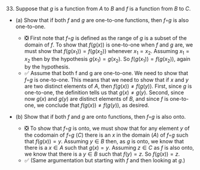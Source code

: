 <!--
# 2.3 Functions

1. Why is f not a function from ℝ to ℝ if
- (a) $f(x) = 1/x$
  - undefined for 0
- (b) $f(x) = \sqrt{x}$
  - undefined or ℝ → ℂ
- (c) $f(x) = ±\sqrt{(x² + 1)}$
  - ⭕ ambiguous, two possible values for x (pos./neg. root)

2. Determine whether $f$ is a function from ℤ to ℝ if
- (a) $f(n) = ±n$
  - no, ambiguous
- (b) $f(n) = \sqrt{n² + 1}$
  - yes, principal root
- (c) $f(n) = 1/(n² − 4)$
  - ❌ yes ✅ undefined for 2 and -2

3. Determine whether $f$ is a function from the set of all bit strings to the set of integers if
- (a) $f(S)$ is the position of a 0 bit in $S$.
  - ❌ yes ✅ there may be no or more than one value for $S$
- (b) $f(S)$ is the number of 1 bits in $S$.
  - yes
- (c) $f(S)$ is the smallest integer $i$ such that the ith bit of $S$ is 1 and $f(S) = 0$ when $S$ is the empty string, the string with no bits.
  - ❌ yes ✅ undefined for all-zero strings

4. Find the domain and range of these functions. Note that in each case, to find the domain, determine the set of elements assigned values by the function.
- (a) the function that assigns to each nonnegative integer its last digit
  - $ℤ⁺_0 → \{0,1,2,3,4,5,6,7,8,9\}$.
- (b) the function that assigns the next largest integer to a positive integer
  - $ℤ⁺ → ❌ ℤ⁺ ✅ (n > 1)$
- (c) the function that assigns to a bit string the number of one bits in the string
  - $S → ℤ⁺_0$
- (d) the function that assigns to a bit string the number of bits in the string
  - $S → ℤ⁺_0$

5. Find the domain and range of these functions. Note that in each case, to find the domain, determine the set of elements assigned values by the function.
- (a) the function that assigns to each bit string the number of ones in the string minus the number of zeros in the string
  - $S → ℤ$
- (b) the function that assigns to each bit string twice the number of zeros in that string
  - $S → ℤ⁺_0 $ ⭕ all even n
- (c) the function that assigns the number of bits left over when a bit string is split into bytes (which are blocks of 8 bits)
  - $S → ❌ ℤ⁺_0 ✅ \{0,1,2,3,4,5,6,7\}$
- (d) the function that assigns to each positive integer the largest perfect square not exceeding this integer
  - $ℤ⁺ → ❌ ℤ⁺ ✅ \{1,4,8,16,...\}$

6. Find the domain and range of these functions.
- (a) the function that assigns to each pair of positive integers the first integer of the pair
  - $ℤ⁺ → ℤ⁺$
  - ⭕ $ℤ⁺ \times ℤ⁺ → ℤ⁺$
- (b) the function that assigns to each positive integer its largest decimal digit
  - $ℤ⁺ → \{1,2,3,4,5,6,7,8,9\}$
- (c) the function that assigns to a bit string the number of ones minus the number of zeros in the string
  - $S → ℤ$
- (d) the function that assigns to each positive integer the largest integer not exceeding the square root of the integer
  - $ℤ⁺ → ℤ⁺$
- (e) the function that assigns to a bit string the longest string of ones in the string
  - $S → \{\lambda,1,11,111,...\}$

7. Find the domain and range of these functions.
- (a) the function that assigns to each pair of positive integers the maximum of these two integers
  - $ℤ⁺ \times ℤ⁺ → ℤ⁺$
- (b) the function that assigns to each positive integer the number of the digits 0, 1, 2, 3, 4, 5, 6, 7, 8, 9 that do not appear as decimal digits of the integer
  - $ℤ⁺ → \{0, 1, 2, 3, 4, 5, 6, 7, 8, 9\}$
- (c) the function that assigns to a bit string the number of times the block 11 appears
  - $S → ℤ⁺_0$ ✔ $ℕ$
- (d) the function that assigns to a bit string the numerical position of the first 1 in the string and that assigns the value 0 to a bit string consisting of all 0s
  - $S → ℤ⁺_0$ ✔ $ℕ$

8. Find these values.
- (a) ⌊1.1⌋ $1$
- (b) ⌈1.1⌉ $2$
- (c) ⌊−0.1⌋ $-1$
- (d) ⌈−0.1⌉ $0$
- (e) ⌈2.99⌉ $3$
- (f) ⌈−2.99⌉ $-2$
- (g) ⌊1/2 + ⌈1/2⌉⌋ $1$
- (h) ⌈⌊1/2⌋ + ⌈1/2⌉ + 1/2⌉ $2$

9. Find these values.
- (a) ⌈3/4⌉ $1$
- (b) ⌊7/8⌋ $0$
- (c) ⌈−3/4⌉ $0$
- (d) ⌊−7/8⌋ ❌ $1$ ✅ $-1$
- (e) ⌈3⌉ $3$
- (f) ⌊−1⌋ $-1$
- (g) ⌊1/2 + ⌈3/2⌉⌋ ❌ $1$ ✅ $2$
- (h) ⌊1/2 · ⌊5/2⌋⌋ ❌ $2$ ✅ $1$

10. Determine whether each of these functions from {a, b, c, d} to itself is one-to-one.
- (a) $f(a) = b$, $f(b) = a$, $f(c) = c$, $f(d) = d$ **Yes**
- (b) $f(a) = b$, $f(b) = b$, $f(c) = d$, $f(d) = c$ **No f(a), f(b)**
- (c) $f(a) = d$, $f(b) = b$, $f(c) = c$, $f(d) = d$ **No f(a), f(d)**

11. Which functions in Exercise 10 are onto?
    - a

12. Determine whether each of these functions from ℤ to ℤ is one-to-one.
- (a) $f(n) = n − 1$
  - Yes
- (b) $f(n) = n² + 1$
  - No, n and -n result in the same value
- (c) $f(n) = n³$
  - Yes
- (d) $f(n) = ⌈n/2⌉$
  - ❌ Yes ✅ No $f (3) = f (4) = 2$

13. Which functions in Exercise 12 are onto?
    - a, ⭕ d; $f(2x) = ⌈2x/2⌉ = ⌈x⌉ = x \text{ for all } x ∈ ℤ$

14. Determine whether $f : ℤ × ℤ → ℤ$ is onto if
- (a) $f(m,n) = 2m − n$
  - Yes, ⭕ $f(0, -n) = n$
- (b) $f(m,n) = m² − n² $
  - No, ❌ $f(\sqrt{m}, \sqrt{n})$ undefined for negative Integers.
  - ✅ This is not onto, since, for example, 2 is not in the range. To see this, if $m^2 − n^2 = (m − n)(m + n) = 2$, then $m$ and $n$ must have same parity (both even or both odd). In either case, both $m − n$ and $m + n$ are then even, so this expression is divisible by $4$ and hence cannot equal $2$.
- (c) $f(m,n) = m + n + 1$
  - Yes, ❌ $m + n + 1 → m = - n - 1$
  - ✅ $f(0, n - 1) = n$
- (d) $f(m,n) = |m| − |n|$
  - Yes, ❌ let $n = m + 1$ then $|m| − |m + 1| = |m - 1|$
  - ✅ to achieve negative values we set $m = 0$ and to achieve positive values we set $n = 0$
- (e) $f(m,n) = m² − 4$
  - ❎ No, the lowest negative value will be $-4$ for $m = 0$

15. Determine whether the function $f : ℤ × ℤ → ℤ$ is onto if
- (a) $f(m,n) = m + n$
  - Yes, $f(0,n) = n$
- (b) $f(m,n) = m² + n²$
  - No, the range is $ℤ⁺_0$
- (c) $f(m,n) = m$
  - Yes, trivially
- (d) $f(m,n) = |n|$
  - No, the range is $ℤ⁺_0$
- (e) $f(m,n) = m − n$
  - Yes, $f(m,0) = m$

16. Consider these functions from the set of students in a discrete mathematics class. Under what conditions is the function one-to-one if it assigns to a student his or her
- (a) mobile phone number.
  - ❌ If every student as no or 1 number.
  - ✅ If no two students have the same number.
- (b) student identification number.
  - Should be one-to-one unless a mistake has happened when assigning the IDs.
- (c) final grade in the class.
  - ❌ One-to-one.
  - ✅ Not o-t-o, multiple students will probably have the same grade.
- (d) home town.
  - Not o-t-o, multiple students will probably live in the same town.

17. Consider these functions from the set of teachers in a school. Under what conditions is the function one-to-one if it assigns to a teacher his or her
- (a) office.
  - If no two teacher share an office.
- (b) assigned bus to chaperone in a group of buses taking students on a field trip.
  - If each bus is chaperoned by only one teacher.
- (c) salary.
  - Considering that teachers in public schools have fixed salary categories, probably not one-to-one.
- (d) social security number.
  - Must be one-to-one.

18. Specify a codomain for each of the functions in Exercise 16. Under what conditions is each of these functions with the codomain you specified onto?
- (a) mobile phone number.
  - All numbers available from all service providers.
  - If all (possible) numbers are assigned
- (b) student identification number.
  - All n-digit numbers, depending on the encoding scheme.
  - Very unlikely to be onto.
- (c) final grade in the class.
  - Grade range.
  - May or may not be onto.
- (d) home town.
  - ❎ All home towns of students at the school.
  - ❎ Unlikely to be onto, as the subset of students in the class is small.

19. ❕ Specify a codomain for each of the functions in Exercise 17. Under what conditions is each of the functions with the codomain you specified onto?

20. Give an example of a function from ℕ to ℕ that is
- (a) one-to-one but not onto.
  - $f(x) = x²$ ✔ $f(x) = n + 17$
- (b) onto but not one-to-one.
  - ⭕ $f(n) = ⌈n/2⌉$
- (c) both onto and one-to-one (but different from the identity function).
  - ⭕ We let $f (n) = n − 1$ for even values of $n$, and $f (n) = n + 1$ for odd values of $n$.
- (d) neither one-to-one nor onto.
  - $f(n) = ⌈n/2⌉ + 1$ ✔ $f(x) = 17$

21. Give an explicit formula for a function from ℤ to ℤ⁺ that is
- (a) one-to-one, but not onto.
  - ❎ $$
    f(x) =
      \begin{cases}
        x + 2 & \text{if x ≥ 0} \\
        0 & \text{if x < 0}
      \end{cases}
    $$
  - ✅ $$
    f(x) =
      \begin{cases}
        3x + 3 & \text{if x ≥ 0} \\
        3|x| + 1 & \text{if x < 0}
      \end{cases}
    $$
- (b) onto, but not one-to-one.
  - $f(x) = |x| + 1$
- (c) one-to-one and onto.
  - ❌ $$
    f(x) =
      \begin{cases}
        2x + 2 & \text{if x ≥ 0} \\
        |x| + (|x| - 1) & \text{if x < 0}
      \end{cases}
    $$
  - ✅ $$
    f(x) =
      \begin{cases}
        2x + 1 & \text{if x ≥ 0} \\
        2|x| & \text{if x < 0}
      \end{cases}
    $$
- (d) neither one-to-one nor onto.
  - $f(n) = n²$
22. Determine whether each of these functions is a bijection from ℝ to ℝ.
- (a) $f(x) = −3x + 4$
  - ❌ No; not onto. ✅ Inverse is $f^{−1} (x) = (4 − x)/3$
- (b) $f(x) = −3x² + 7$
  - No, it is not one-to-one because $y = ±\sqrt{-1/3(x - 7)}$ where $y$ is in the domain.
- (c) $f(x) = (x + 1)/(x + 2)$
  - Not onto because discontinuity at $f(-2)=u.$
  - ✔  This function is a bijection, but not from ℝ to ℝ. To see that the domain and range are not ℝ, note that $x = −2$ is not in the domain, and $x = 1$ is not in the range. On the other hand, $f$ is a bijection from ℝ − {−2} to ℝ − {1} , since its inverse is $f^{−1}(x) = (1 − 2x)/(x − 1)$
- (d) $f(x) = x⁵ + 1$
  - $x = y⁵ + 1$
  - $f^{−1}(x) = \sqrt[5]{x - 1}$
  - Yes, fifth-root keeps sign.

23. Determine whether each of these functions is a bijection from ℝ to ℝ.
- (a) $f(x) = 2x + 1$
  - Yes; $f^{−1}(y) = (y - 1)/2$.
  - ✔ Alternatively, we can argue directly. To show that the function is one-to-one, note that if $2x + 1 = 2x' + 1$, then $x = x'$. To show that the function is onto, note that $2( (y - 1) /2) + 1 = y$, so every number is in the range.
- (b) $f(x) = x² + 1$
  - No, not one-to-one; $f(-1) = 2$, $f(1) = 2$.
  - ✔ not surjective either: range is $[1, ∞)$
- (c) $f(x) = x³$
  - Yes; $f^{−1}(y) = \sqrt[3]{y}$.
- (d) $f(x) = (x² + 1)/(x² + 2)$
  - Not one-to-one; $ℝ⁻$ not in the range. ✔  $\{ y \mid 0.5 ≤ y < 1\} = [0.5, 1)$

24. Let $f : ℝ → ℝ$ and let $f(x) > 0$ for all $x ∈ ℝ$. Show that $f(x)$ is strictly increasing if and only if the function $g(x) = 1/f(x)$ is strictly decreasing.
    - We must show that if $f(x) < f(y)$, whenever $x < y$, then $g(x) > g(y)$, whenever $x > y$ and vice versa.
    - Assuming $f(x) < f(y)$, ⭕ **To show that g is strictly decreasing, suppose that x < y**. then $1/f(x) > 1/f(y)$ because both sides will be positive (and not undefined) according to the hypothesis $f(x) > 0$. So $g(x) > g(y)$.
    - Assuming $g(x) > g(y)$ then $1/f(x) > 1/f(y)$ wich by multiplication gives $f(y) > f(x)$.

25. Let $f : ℝ → ℝ$ and let $f(x) > 0$ for all $x ∈ ℝ$. Show that $f(x)$ is strictly decreasing if and only if the function $g(x) = 1/f(x)$ is strictly increasing.
    - see above wlog.

26. Parts:
- (a) Prove that a strictly increasing function from ℝ to itself is one-to-one.
  - We must show that if $f(x) < f(y)$, whenever $x < y$, then if $f(x) = f(y)$, whenever $x = y$.
  - Suppose that $x < y$, then $x ≠ y$. ⭕
  - ✅ Let $f : ℝ → ℝ$ be the given function. We are told that $f (x) < f (y)$ whenever $x < y$. We need to show that $f(x) ≠ f (y)$ whenever $x ≠ y$. This follows immediately from the given conditions, because without loss of generality, we may assume that $x < y$.
- (b) Give an example of an increasing function from ℝ to itself that is not one-to-one.
  - $f(x) = ⌈x⌉$ (not strictly increasing)
  - ✔ We could take the trivial function $f(x) = 17$. If we want the range to be all of ℝ, we could define $f$ in parts this way: $f (x) = x$ for $x < 0$; $f (x) = 0$ for $0 ≤ x ≤ 1$; and $f (x) = x − 1$ for $x > 1$.

27. Parts:
- (a) Prove that a strictly decreasing function from ℝ to itself is one-to-one.
  - Let $f : ℝ → ℝ$ be the given function. We know that $f(x) > f(y)$ whenever $x < y$. We must show that $f(x) ≠ f(y)$ when $x ≠ y$ which follows from the condition that $x < y$. ⭕ The second case is that $x > y$, then $f(x) < f(y)$. So $x ≠ y$ in both cases.
- (b) Give an example of a decreasing function from ℝ to itself that is not one-to-one.
  - ❌ A multipart-function could be $f(x) = x - 1$ for $x > 1$, $f(x) = 0$ for $1 ≥ x ≥ 0$ and $f(x) = x - 1$ for $x < 0$.
  - $f(x) = -x - 1$ for $x < -1$, $f(x) = 0$ for $1 ≤ x ≤ 0$ and $f(x) = -x + 1$ for $x < 0$

28. ❓ Show that the function $f(x) = e^x$ from the set of real numbers to the set of real numbers is not invertible, but if the codomain is restricted to the set of positive real numbers, the resulting function is invertible.
    - ✅ For the function to be invertible, it must be a one-to-one correspondence. This means that it has to be one-to-one, which it is, and onto, which it is not, because, its range is the set of positive real numbers, rather than the set of all real numbers. When we restrict the codomain to be the set of positive real numbers, we get an invertible function. In fact, there is a well-known name for the inverse function in this case—the natural logarithm function $g(x) = ln x$.

29. Show that the function $f(x) = |x|$ from the set of real numbers to the set of nonnegative real numbers is not invertible, but if the domain is restricted to the set of nonnegative real numbers, the resulting function is invertible.
    - Assuming $f: ℝ → ℝ⁺_0$ then the inverse would be $|f(x)| = x$ which means $f(x)^{-1} = x$ for $f(x) ≥ 0$ and $f(x)^{-1} = -x$ for $f(x) < 0$. But as the codomain is $ℝ⁺_0$ the second case does not apply so no negative values can be reached in the domain. By restricting the latter to nonnegative values we get $f(x)^{-1} = f(x) = x$.
    - ✔ The function is not one-to-one (for example, $f(2) = 2 = f(-2)$), so it is not invertible. On the restricted domain, the function is the identity function from the set of nonnegative real numbers to itself, $f(x) = x$, so it is one-to-one and onto and therefore invertible; in fact, it is its own inverse.

30. Let $S = \{−1, 0, 2, 4, 7\}$. Find $f(S)$ if
- (a) $f(x) = 1$
  - $\{1\}$
- (b) $f(x) = 2x + 1$
  - $\{-1, 1, 5, 9, 15\}$
- (c) $f(x) = ⌈x/5⌉$
  - $\{0, 1, 2\}$
- (d) $f(x) = ⌊(x² + 1)/3⌋$
  - $\{0, 1, 5, 16 \}$

31. Let $f(x) = ⌊x²/3⌋$. Find $f(S)$ if
- (a) $S = \{−2, −1, 0, 1, 2, 3\}$
  - $\{0, 1, 3\}$
- (b) $S = \{0, 1, 2, 3, 4, 5\}$
  - $\{0, 1, 3, 5, 8\}$
- (c) $S = \{1, 5, 7, 11\}$
  - $\{0, 8, 16, 40\}$
- (d) $S = \{2, 6, 10, 14\}$
  - $\{1, 12, 33, 65\}$

32. Let $f(x) = 2x$ where the domain is the set of real numbers. What is
- (a) $f(ℤ)$?
  - $\{x ∈ ℤ \mid x = 2k\}$
- (b) $f(ℕ)$?
  - the set of even natural numbers
- (c) $f(ℝ)$?
  - ⭕ the set of real numbers

 -->
33. Suppose that $g$ is a function from $A$ to $B$ and $f$ is a function from $B$ to $C$.
- (a) Show that if both $f$ and $g$ are one-to-one functions, then $f ◦ g$ is also one-to-one.
  - ❎ First note that $f ◦ g$ is defined as the range of $g$ is a subset of the domain of $f$. To show that $f(g(x))$ is one-to-one when $f$ and $g$ are, we must show that $f(g(x_1)) = f(g(x_2))$ whenever $x_1 = x_2$. Assuming $x_1 = x_2$ then by the hypothesis $g(x_1) = g(x_2)$. So $f(g(x_1)) = f(g(x_2))$, again by the hypothesis.
  - ✅ Assume that both f and g are one-to-one. We need to show that $f ◦ g$ is one-to-one. This means that we need to show that if $x$ and $y$ are two distinct elements of $A$, then $f(g(x)) ≠ f(g(y))$. First, since $g$ is one-to-one, the definition tells us that $g(x) ≠ g(y)$. Second, since now $g(x)$ and $g(y)$ are distinct elements of $B$, and since $f$ is one-to-one, we conclude that $f(g(x)) ≠ f(g(y))$, as desired.

- (b) Show that if both $f$ and $g$ are onto functions, then $f ◦ g$ is also onto.
  - ❎ To show that $f ◦ g$ is onto, we must show that for any element $y$ of the codomain of $f ◦ g$ ($C$) there is an $x$ in the domain ($A$) of $f ◦ g$ such that $f(g(x)) = y$. Assuming $y ∈ B$ then, as $g$ is onto, we know that there is a $x ∈ A$ such that $g(x) = y$. Assuming $z ∈ C$ as $f$ is also onto, we know that there is a $y ∈ B$ such that $f(y) = z$. So $f(g(x)) = z$.
  - ✅ (Same argumentation but starting with $f$ and then looking at $g$.)

<!--
34. (∗) If $f$ and $f ◦ g$ are one-to-one, does it follow that $g$ is one-to-one? Justify your answer.
    - By the definitions we know that $f(x_1) = f(x_2)$ and $f(g(x_1)) = f(g(x_2))$ if $x_1 = x_2$. That means if $g(x_1) = g(x_2)$ then $f(g(x_1)) = f(g(x_2))$. To see that $g(x_1) = g(x_2)$ if $x_1 = x_2$ suppose ❌ $g(x_1) ≠ g(x_2)$. Then $f(g(x_1)) ≠ f(g(x_2))$ which contradicts the hypothesis.
    - ✅ To clarify the setting, suppose that $g : A → B$ and $f : B → C$, so that $f ◦ g: A → C$. We will prove that if $f ◦ g$ is one-to-one, then $g$ is also one-to-one, so not only is the answer to the question “yes,” but part of the hypothesis is not even needed. Suppose that $g$ were not one-to-one. By definition this means that there are distinct elements $a_1$ and $a_2$ in $A$ such that $g(a_1) = g(a_2)$. Then certainly $f(g(a_1)) = f(g(a_2))$, which is the same statement as $(f ◦ g)(a_1) = (f ◦ g)(a_2)$. By definition this means that $f ◦ g$ is not one-to-one, and our proof is complete.

35. (∗) If $f$ and $f ◦ g$ are onto, does it follow that $g$ is onto? Justify your answer.
    - To clarify the setting, suppose that $g : A → B$ and $f : B → C$, so that $f ◦ g: A → C$. We know that for for every $c ∈ C$ there is an $a ∈ A$ such that $(f ◦ g)(a) = c$  and that for every $c ∈ C$ there is an $b ∈ B$ such that $f(b) = c$ . If $g$ is not onto there might still be a $b$ for which there is no $a$ but for which $f(b) = c$ holds. So $g$ might not be onto.
    - ✔ For a simple counterexample, suppose that $A = {a}$, $B = {b_1 ,b_2}$, and $C = {c}$. Let $g(a) = b_1$, and let $f(b_1) = c$ and $f(b_2) = c$. Then clearly $f$ and $f ◦ g$ are onto, but $g$ is not, since $b_2$ is not in its range.

36. Find $f ◦ g$ and $g ◦ f$, where $f(x) = x² + 1$ and $g(x) = x + 2$, are functions from ℝ to ℝ.
    - $(f ◦ g)(x) = (x + 2)² + 1 = x² + 4x + 5$
    - $(g ◦ f)(x) = (x² + 1) + 2 = x² + 3$

37. Find $f + g$ and $fg$ for the functions $f$ and $g$ given in Exercise 36.
    - $(f + g)(x) = (x² + 1) + (x + 2) = x² + x + 3$
    - $(fg)(x) = (x² + 1)(x + 2) = x³ + 2x² + x + 2$

38. Let $f(x) = ax + b$ and $g(x) = cx + d$, where $a$, $b$, $c$, and $d$ are constants. Determine necessary and sufficient conditions on the constants $a$, $b$, $c$, and $d$ so that $f ◦ g = g ◦ f$.
    - $(f ◦ g)(x) = a(cx + d) + b = acx + ad + b$
    - $(g ◦ f)(x) = c(ax + b) + d = cax + cb + d$
    - $ad + b$ has to equal $cb + d$, ❌ so $a$ must equal $c$ and $d$ $c$, or vice versa. Additionally $b$ and $d$ must be equal in any case. Of course these constants could also be $0$.
    - ✅ equality holds for all 4-tuples $(a, b, c, d)$ for which $ad + b = cb + d$

39. Show that the function $f(x) = ax + b$ from ℝ to ℝ is invertible, where $a$ and $b$ are constants, with $a ≠ 0$, and find the inverse of $f$.
    - ❎ To show that $f$ is invertible we must show that it is a one-to-one-correspondence, so it must be injective and surjective.
    - ❎ One-to-one: To be injective, for very two distinct elements of the domain the results in the range must be distinct as well. Assuming $x_1$ and $x_2$ such that $x_1 ≠ x_2$, then $ax_1 + b = ax_2 + b = x_1 + b = x_2 + b = x_1 = x_2$ is false by our assumption. So the values in the range are also distinct.
    - ❎ Onto: To be surjective codomain and range must be identical. So for every real number $y$ there must be a real number $x$ such that $f(x) = y$ which holds iff $y = ax + b$ which is equal to $\frac{y - b}{a} = x$. As we know $a ≠ 0$ this is defined for all ℝ.
    - Inverse: $f(y)^{-1} = (y - b)a$
    - ⭕ Check correctness with the identity-functions $f ◦ f(x)^{-1}$ and $f(x)^{-1} ◦ f$.

40. Let $f$ be a function from the set $A$ to the set $B$. Let $S$ and $T$ be subsets of $A$. Show that
- (a) $f(S ∪ T) = f(S) ∪ f(T)$
  - As the codomain for $f$ is known to be $B$ it is sufficient to show the equality of the domain-sets, so we show both sides of the equation are a subset of the other.
  - ⭕ For $f(S ∪ T) = b$ we know $a ∈ S ∪ T$. Either $a ∈ S$ or $a ∈ T$ which is equivalent to $f(S)$ or $f(T)$ which btdo. union is $f(S) ∪ f(T)$.
  - ⭕ Starting from $f(S) ∪ f(T)$ we see that if $f(S) = b_1$ and $f(T) = b_2$, then $a_1 ∈ S$ and $a_2 ∈ T$. Combining into a union we get $S ∪ T$ which shows that $f(S ∪ T)$ is indeed equal.
  - ✅ This really has two parts. First suppose that $b$ is in $f(S ∪ T)$. Thus $b = f(a)$ for some $a ∈ S ∪ T$. Either $a ∈ S$, in which case $b ∈ f(S)$, or $a ∈ T$, in which case $b ∈ f(T)$. Thus in either case $b ∈ f(S) ∪ f(T)$. This shows that $f(S ∪ T) ⊆ f(S) ∪ f(T)$.
  - Conversely, suppose $b ∈ f(S) ∪ f(T)$. Then either $b ∈ f(S)$ or $b ∈ f(T)$. This means either that $b = f(a)$ for some $a ∈ S$ or that $b = f(a)$ for some $a ∈ T$. In either case, $b = f(a)$ for some $a ∈ S ∪ T$, so $b ∈ f(S ∪ T)$. This shows that $f(S) ∪ f(T) ⊆ f(S ∪ T)$, and our proof is complete.
- (b) $f(S ∩ T) ⊆ f(S) ∩ f(T)$
  - Assuming $b ∈ f(S ∩ T)$ then $b = f(a)$ for some $a ∈ S ∩ T$, then this $a$ is in both $S$ and $T$. So $b = f(a)$ for $a ∈ S$ and $a ∈ T$, so we have ⭕ **$b ∈ f (S)$ and $b ∈ f (T)$** which gives us $f(S) ∩ f(T)$.

41. Parts:
- (a) Give an example to show that the inclusion in part (b) in Exercise 40 may be proper.
  - ❌ As $f(S) ∩ f(T)$ is a (improper) subset of $S ∩ T$ there may be elements not within $f(S) ∩ f(T)$ but within $S ∩ T$. $f(S ∩ T)$ on the other hand is also a subset of $S ∩ T$ where some elements may be not in $f(S ∩ T)$. But there is no evidence to suggest that these cases are the same.
  - ✅  Let us arrange for $S$ and $T$ to be nonempty sets that have empty intersection. Then the left-hand side will be $f(∅)$, which is the empty set. If we can make the right-hand side nonempty, then we will be done. We can make the right-hand side nonempty by making the codomain consist of just one element, so that $f(S)$ and $f(T)$ will both be the set consisting of that one element. The simplest example is as follows. Let $A = \{1, 2\}$ and $B = \{3\}$. Let f be the unique function from $A$ to $B$ (namely $f(1) = f(2) = 3$). Let $S = \{1\}$ and $T = \{2\}$. Then $f(S ∩ T) = f(∅) = ∅$, which is a proper subset of $f(S) ∩ f(T) = \{3\} ∩ \{3\} = \{3\}$.
- (b) Show that if $f$ is one-to-one, the inclusion in part (b) in Exercise 40 is an equality. ($f(S ∩ T) = f(S) ∩ f(T)$)
  - ❌ Assuming that $f$ is one-to-one $f(a) = f(b)$ whenever $a = b$ where $a$ and $b$ are in $S ∩ T$. Thus
  - ✅ Assume that f is one-to-one. We must show that every element of $f(S) ∩ f(T)$ is an element of $f(S ∩ T)$. Let $y ∈ B$ be an element of $f(S) ∩ f(T)$. Then $y ∈ f(S)$, so $y = f(x_1)$ for some $x_1 ∈ S$. Similarly, $y ∈ f(T)$, so $y = f(x_2)$ for some $x_2 ∈ T$. Because $f$ is one-to-one, it follows that $x_1 = x_2$. This element is therefore in $S ∩ T$, so $y ∈ f(S ∩ T)$.

Let $f$ be a function from the set $A$ to the set $B$. Let $S$ be a subset of $B$. We define the **inverse image** of $S$ to be the subset of $A$ whose elements are precisely all pre-images of all elements of $S$. We denote the inverse image of $S$ by $f^{−1}(S)$, so $f^{−1}(S) = \{a ∈ A \mid f(a) ∈ S\}$.

42. Let $f$ be the function from ℝ to ℝ defined by $f(x) = x²$. Find
- (a) $f^{−1} (\{1\})$
  - $\{-1,1\}$
- (b) $f^{−1} (\{x \mid 0 < x < 1\})$
  - $\{x \mid -1 < x < 0 ∨ 0 < x < 1\}$
- (c) $f^{−1} (\{x \mid x > 4\})$
  - $\{x \mid x < -2 ∨ 2 < x\}$

43. Let $g(x) = ⌊x⌋$. Find
- (a) $g^{−1} (\{0\})$
  - $\{x \mid 0 ≤ x < 1\} = [0,1)$
- (b) $g^{−1} (\{−1, 0, 1\})$
  - $\{-1 ≤ x < 2\}$
- (c) $g^{−1} (\{x \mid 0 < x < 1\})$
  - $∅$

44. Let $f$ be a function from $A$ to $B$. Let $S$ and $T$ be subsets of $B$. Show that
- (a) ❓ $f^{−1}(S ∪ T) = f^{−1} (S) ∪ f^{−1}(T)$
  - ✅ We need to prove two things. First suppose $x ∈ f^{−1} (S ∪ T)$. This means that $f (x) ∈ S ∪ T$. Therefore either $f (x) ∈ S$ or $f (x) ∈ T$. In the first case $x ∈ f^{−1}(S)$, and in the second case $x ∈ f^{−1}(T)$. In either case, then, $x ∈ f^{−1} (S) ∪ f^{−1}(T)$. Thus we have shown that $f^{−1} (S ∪ T) ⊆ f^{−1}(S) ∪ f^{−1}(T)$. Conversely, suppose that $x ∈ f^{−1}(S) ∪ f^{−1} (T)$. Then either $x ∈ f^{−1}(S)$ or $x ∈ f^{−1} (T)$, so either $f (x) ∈ S$ or $f (x) ∈ T$. Thus we know that $f (x) ∈ S ∪ T$, so by definition $x ∈ f^{−1} (S ∪ T)$. This shows that $f^{−1} (S) ∪ f^{−1} (T) ⊆ f^{−1} (S ∪ T)$, as desired.
- (b) ❓ $f^{−1}(S ∩ T) = f^{−1} (S) ∩ f^{−1}(T)$
  - ✅ This is similar to part (a). We have $x ∈ f^{−1} (S ∩ T)$ if and only if $f (x) ∈ S ∩ T$, if and only if $f (x) ∈ S$ and $f (x) ∈ T$, if and only if $x ∈ f^{−1} (S)$ and $x ∈ f^{−1} (T)$, if and only if $x ∈ f^{−1} (S) ∩ f^{−1} (T)$.

45. Let $f$ be a function from $A$ to $B$. Let $S$ be a subset of $B$. Show that $f^{−1}(\overline{S}) = \overline{f^{−1}(S)}$.
    - ✔  Note that the complementation here is with respect to the relevant universal set. Thus $\overline{S} = B - S$ and $\overline{f^{−1} (S)} =A - f^{−1}(S)$.
    - $x ∈ f^{−1}(\overline{S})$ iff $f(x) = \overline{S}$ iff $f(x) ∉ S$. Thus $x ∉ f^{−1}(S)$ which means $\overline{f^{−1}(S)}$.
    - Conversely, $x ∈ \overline{f^{−1}(S)}$ iff $x ∉ f^{−1}(S)$ iff $f(x) ≠ S$ iff $f(x) = \overline{S}$. Thus bdto. inverse image $x ∈ f^{−1}(\overline{S})$.

46. Show that $⌊x + 1/2⌋$ is the closest integer to the number $x$, except when $x$ is midway between two integers, when it is the larger of these two integers.
    - ❎ Let $x = n + e$ where $n$ is an integer and $0 ≤ e < 1$. We consider the cases where $e$ is less than or greater than or equal to $1/2$ because they result in the expression being the next smaller or larger integer. First when $0 ≤ e < 1/2$ and $x + 1/2 = n + e + 1/2$, then $⌊x + 1/2⌋ = n$ because $0 ≤ e + 1/2 < 1$. Secondly when $1/2 ≤ e < 1$, then $⌊x + 1/2⌋ = n + 1$ because $1 ≤ e + 1/2 < 3/2$.
    - ✅ There are three cases. Define the “fractional part” of $x$ to be $f(x) = x − ⌊x⌋$. Clearly $f(x)$ is always between 0 and 1 (inclusive at 0, exclusive at 1), and $x = ⌊x⌋ + f(x)$. If $f(x)$ is less than $1/2$, then $x + 1/2$ will have a value slightly less than $⌊x⌋ + 1$, so when we round down, we get $⌊x⌋$. In other words, in this case $⌊x + 1/2⌋ = ⌊x⌋$, and indeed that is the integer closest to $x$. If $f(x)$ is greater than $1/2$, then $x + 1/2$ will have a value slightly greater than $⌊x⌋ + 1$, so when we round down, we get $⌊x⌋ + 1$. In other words, in this case $⌊x + 1/2⌋ = ⌊x⌋ + 1$, and indeed that is the integer closest to $x$ in this case. Finally, if the fractional part is exactly $1/2$, then $x$ is midway between two integers, and $⌊x + 1/2⌋ = ⌊x⌋ + 1$, which is the larger of these two integers.

47. Show that $⌈x − 1/2⌉$ is the closest integer to the number $x$, except when $x$ is midway between two integers, when it is the smaller of these two integers.
    - ❎ We define the 'fractional' part of $x$ to be $f(x) = ⌈x⌉ - x$. It is always between 0 and 1 (inclusive at 0, exclusive at 1), and $x = ⌈x⌉ - f(x)$. If $f(x) ≤ 1/2$ then $x − 1/2$ will be smaller or equal to $⌈x⌉ - 1$ so when we round up, we get $⌊x⌋$. If $f(x) > 1/2$ then $x − 1/2$ will be larger than $⌈x⌉ - 1$ so we get $⌈x⌉$.

48. Show that if $x$ is a real number, then $⌈x⌉ − ⌊x⌋ = 1$ if $x$ is not an integer and $⌈x⌉ − ⌊x⌋ = 0$ if $x$ is an integer.
    - If $x$ is not an integer it must lie between two integers. So $⌈x⌉$ will assign the next largest integer and $⌊x⌋$ the next lowest and the difference of them must be 1. If $x$ is an integer floor and ceiling will be equal to it.

49. Show that if $x$ is a real number, then $x − 1 < ⌊x⌋ ≤ x ≤ ⌈x⌉ < x + 1$.
    - ❌ By definition $⌊x⌋ ≤ x ≤ ⌈x⌉$. As the difference between $x$ and $⌊x⌋$ or $⌈x⌉$ will allways be less than 1 (otherwise it would be an integer and keep its value) the difference between $x$ and $x - 1$ or $x + 1$ will always be larger.
    - ✅ We can write the real number $x$ as $⌊x⌋ + e$, where $e$ is a real number satisfying $0 ≤ e < 1$. Since $e = x - ⌊x⌋$, we have $0 ≤ x - ⌊x⌋ < 1$. The first two inequalities, $x - 1 < ⌊x⌋$ and $⌊x⌋ ≤ x$, follow algebraically. For the other two inequalities, we can write $x = ⌈x⌉ - e$, where again $0 ≤ e < 1$. Then $0 ≤ ⌈x⌉ - x < 1$, and again the desired inequalities follow by algebra.

50. Show that if $x$ is a real number and $m$ is an integer, then $⌈x + m⌉ = ⌈x⌉ + m$.
    - ⭕ As $⌈m⌉ = m$ by assumption and the definition of ceiling, the function can only affect $x$, so $⌈x⌉ + m$.
    - ✅  Write $x = n − e$, where $n$ is an integer and $0 ≤ e < 1$; thus $⌈x⌉ = n$. Then $⌈x + m⌉ = ⌈n - e + m⌉ = n + m = ⌈x⌉ + m$. Alternatively, we could proceed along the lines of the proof of property 4a of Table 1, shown in the text.

51. Show that if $x$ is a real number and $n$ is an integer, then
- (a) ❓ $x < n$ if and only if $⌊x⌋ < n$
  - ✅  One direction (the "only if" part) is obvious: If $x < n$, then since $⌊x⌋ ≤ x$ it follows that $⌊x⌋ < n$. We will prove the other direction (the "if" part) indirectly (we will prove its contrapositive). Suppose that $x ≥ n$. Then "the greatest integer not exceeding $x$" must be at least $n$, since $n$ is an integer not exceeding $x$. That is, $⌊x⌋ ≥ n$.
- (b) $n < x$ if and only if $n < ⌈x⌉$
  - If $n < x$ then $n < ⌈x⌉$ because $x ≤ ⌈x⌉$. Proving the other direction by taking the contrapositive we suppose $n ≥ x$. Then $⌈x⌉$ can be at most $n$. Thus $n ≥ ⌈x⌉$.

52. Show that if $x$ is a real number and $n$ is an integer, then
- (a) $x ≤ n$ if and only if $⌈x⌉ ≤ n$
  - If $x ≤ n$ then $⌈x⌉ ≤ n$ because $x ≤ ⌈x⌉$. If $⌈x⌉ ≤ n$ then $x ≤ n$ because $x ≤ ⌈x⌉$.
- (b) $n ≤ x$ if and only if $n ≤ ⌊x⌋$
  - If $n ≤ x$ then $n ≤ ⌊x⌋$ because $⌊x⌋ ≤ x$. If $n ≤ ⌊x⌋$ then $n ≤ x$ because $⌊x⌋ ≤ x$.

53. Prove that if $n$ is an integer, then $⌊n/2⌋ = n/2$ if $n$ is even and $(n − 1)/2$ if $n$ is odd.
    - ❎ If $n$ is even, then $n/2$ is also an integer so $⌊n/2⌋$ will be exactly that bd. ❌ If $n$ is odd $n − 1$ will be even and $⌊(n − 1)/2⌋$ will be an integer as well. So again bd. $⌊n/2⌋$ will be exactly that.
    - ✅ If $n$ is even, then $n = 2k$ for some integer $k$. Thus $⌊n/2⌋ = ⌊k⌋ = k = n/2$. If $n$ is odd, then $n = 2k + 1$ for some integer $k$. Thus $⌊n/2⌋ = ⌊k + 1/2⌋ = k = (n - 1)/2$.

54. Prove that if $x$ is a real number, then $⌊−x⌋ = −⌈x⌉$ and $⌈−x⌉ = −⌊x⌋$.
    - ❌ As $⌊−x⌋$ is the closest integer smaller than $-x$ and $⌈x⌉$ is the closest integer larger than $x$ we see that $⌊−x⌋ - (-x) = ⌈x⌉ - x$ thus $|⌊−x⌋| = ⌈x⌉$ and $⌊−x⌋ = −⌈x⌉$.
    - ✅ To prove the first equality, write $x = n − e$, where $n$ is an integer and $0 ≤ e < 1$; thus $⌈x⌉ = n$. Therefore, $⌊−x⌋ = ⌊−n + e⌋ = −n = −⌈x⌉$. The second equality is proved in the same manner, writing $x = n + e$, where $n$ is an integer and $0 ≤ e < 1$. This time $⌊x⌋ = n$, and $⌈−x⌉ = ⌈−n - e⌉ = −n = −⌊x⌋$.

55. The function $INT$ is found on some calculators, where $INT(x) = ⌊x⌋$ when $x$ is a nonnegative real number and $INT(x) = ⌈x⌉$ when $x$ is a negative real number. Show that this INT function satisfies the identity $INT(−x) = −INT(x)$.
    - As $INT(x) = ⌊x⌋$ where $0 ≤ x$ and $INT(x) = ⌈x⌉$ where $x < 0$ there are two cases to prove.
    - ⭕ wlog. we can assume that $0 ≤ x$, since the equation to be proved is equivalent to the same equation with $-x$ substituted for $x$.
    - (1) If $0 ≤ x$ then $-x < 0$ so $INT(−x) = ⌈-x⌉$ and $−INT(x) = -⌊x⌋$. To prove $⌈-x⌉ = -⌊x⌋$ we let $x = n + e$, where $n$ is an integer and $0 ≤ e < 1$. Thus $⌊x⌋ = n$ and $⌈-x⌉ = ⌈-n - e⌉ = ⌈-n⌉ = -n = -⌊x⌋$.
    - ~~(2) If $x < 0$ then $0 ≤ -x$~~

56. ❓ Let $a$ and $b$ be real numbers with $a < b$. Use the floor and/or ceiling functions to express the number of integers $n$ that satisfy the inequality $a ≤ n ≤ b$.
    - ✅  If we round a up and round b down to integers, then we will be looking at the smallest and largest integers just inside the range of integers we want to count, respectively. These values are of course $⌈a⌉$ and $⌊b⌋$, respectively. Then the answer is $⌊b⌋ − ⌈a⌉ + 1$ (just think of counting all the integers between these two values, including both ends—if a row of fenceposts one foot apart extends for $k$ feet, then there are $k + 1$ fenceposts). Note that this even works when, for example, $a = 0.3$ and $b = 0.7$.

57. Let $a$ and $b$ be real numbers with $a < b$. Use the floor and/or ceiling functions to express the number of integers $n$ that satisfy the inequality $a < n < b$.
    - ❌ $⌊b - 1⌋ − ⌈a + 1⌉ + 1$
    - ✅⚠️ $⌈b⌉ − ⌊a⌋ - 1$

58. How many bytes are required to encode $n$ bits of data where $n$ equals
- (a) 4?
  - 1.
- (b) 10?
  - 2.
- (c) 500?
  - 63.
- (d) 3000?
  - 375.

59. How many bytes are required to encode n bits of data where $n$ equals
- (a) 7?
  - 1
- (b) 17?
  - 3
- (c) 1001?
  - 126
- (d) 28,800?
  - 3600

60. How many ATM cells (described in Example 28) can be transmitted in 10 seconds over a link operating at the following rates?
- (a) 128 kilobits per second (1 kilobit = 1000 bits)
  - $⌊10 * 128000 / 53 * 8⌋ =  3018$
- (b) 300 kilobits per second
  - 7075
- (c) 1 megabit per second (1 megabit = 1,000,000 bits)
  - 23584

61. Data are transmitted over a particular Ethernet network in blocks of 1500 octets (blocks of 8 bits). How many blocks are required to transmit the following amounts of data over this Ethernet network? (Note that a byte is a synonym for an octet, a kilobyte is 1000 bytes, and a megabyte is 1,000,000 bytes.)
- (a) 150 kilobytes of data
  - ❌ $⌈⌈150000 / 8⌉ / 1500⌉ = 13$
  - ✅ $⌈150000 / 1500⌉ = 100$
- (b) 384 kilobytes of data
- (c) 1.544 megabytes of data
- (d) 45.3 megabytes of data

(62-68 done on desmos.com)

62. Draw the graph of the function $f(n) = 1 − n²$ from ℤ to ℤ.

63. Draw the graph of the function $f(x) = ⌊2x⌋$ from ℝ to ℝ.

64. Draw the graph of the function $f(x) = ⌊x/2⌋$ from ℝ to ℝ.

65. Draw the graph of the function $f(x) = ⌊x⌋ + ⌊x/2⌋$ from ℝ to ℝ.

66. Draw the graph of the function $f(x) = ⌈x⌉ + ⌊x/2⌋$ from ℝ to ℝ.

67. Draw graphs of each of these functions.
- (a) $f(x) = ⌊x + 1/2⌋$
- (b) $f(x) = ⌊2x + 1⌋$
- (c) $f(x) = ⌈x/3⌉$
- (d) $f(x) = ⌈1/x⌉$
- (e) $f(x) = ⌈x − 2⌉ + ⌊x + 2⌋$
- (f) $f(x) = ⌊2x⌋⌈x/2⌉$
- (g) $f(x) = ⌈⌊x − 1/2⌋ + 1/2⌉$

68. Draw graphs of each of these functions.
- (a) $f(x) = ⌈3x − 2⌉$
- (b) $f(x) = ⌈0.2x⌉$
- (c) $f(x) = ⌊−1/x⌋$
- (d) $f(x) = ⌊x²⌋$
- (e) $f(x) = ⌈x/2⌉⌊x/2⌋$
- (f) $f(x) = ⌊x/2⌋ + ⌈x/2⌉$
- (g) $f(x) = ⌊2⌈x/2⌉ + 1/2⌋$

69. Find the inverse function of $f(x) = x³ + 1$.
    - $x = y³ + 1$
    - $f(y)^{-1} = (y - 1)^{1/3}$

70. Suppose that $f$ is an invertible function from $Y$ to $Z$ and $g$ is an invertible function from $X$ to $Y$. Show that the inverse of the composition $f ◦ g$ is given by $(f ◦ g)^{−1} = g^{−1} ◦ f^{−1}$.
    - ❎ We must show that $g(f(x)^{−1})^{−1}$ is the inverse of $f ◦ g$. As $f ◦ g$ is a function from $X$ to $Z$, $(f ◦ g)^{−1}$ must be from $Z$ to $X$.
    - Letting $x ∈ X$ then $y = g(x)$ is in $Y$ and $z = f(y)$ is in $Z$. Letting $z ∈ Z$, then $y = f(z)^{−1}$ is in $Y$ and $x = g(y)^{−1}$ is in $X$.
    - ✅ $(f ◦ g) ◦ (g^{−1} ◦ f^{−1} ) (z) = z$ for all $z ∈ Z$
    - $= (f ◦ g)((g^{−1} ◦ f^{−1} ) (z))$
    - $= (f ◦ g)(g^{−1}(f^{−1}(z)))$
    - $= f(g(g^{−1}(f^{−1}(z))))$
    - $= f(f^{−1}(z)) = z$
    - ⭕ $(g^{−1} ◦ f^{−1} ) ◦ (f ◦ g) (x) = x$ for all $x ∈ X$

71. Let $S$ be a subset of a universal set $U$. The **characteristic function** $f_S$ of $S$ is the function from $U$ to the set $\{0, 1\}$ such that $f_S (x) = 1$ if $x$ belongs to $S$ and $f_S (x) = 0$ if $x$ does not belong to $S$. Let $A$ and $B$ be sets. Show that for all $x ∈ U$,
- ✔ We can prove all of these identities by showing that the left-hand side is equal to the right-hand side for all possible values of $x$. In each instance (except part (c), in which there are only two cases), there are four cases to consider, depending on whether $x$ is in $A$ and/or $B$.
- (a) ❓ $f_{A∩B}(x) = f_A(x) · f_B(x)$
  - ✅ If $x$ is in both $A$ and $B$, then $f_{A∩B}(x) = 1$; and the right-hand side is $1 · 1 = 1$ as well. Otherwise $x ∉ A ∩ B$, so the left-hand side is $0$, and the right-hand side is either $0 · 1$ or $1 · 0$ or $0 · 0$, all of which are also $0$.
- (b) $f_{A∪B}(x) = f_A(x) + f_B(x) − f_A(x) · f_B(x)$
  - If $x$ is in $A$, $f_{A∪B}(x) = 1$ and the rhs. is $1 + 0 - 1 * 0 = 1$
  - If $x$ is in $B$, $f_{A∪B}(x) = 1$ and the rhs. is $0 + 1 - 0 * 1 = 1$
  - ⭕ If $x$ is in both $A$ and $B$ ...
  - If $x$ is not in $A$ or $B$, $f_{A∪B}(x) = 0$ and the rhs. is $0 + 0 - 0 * 0 = 0$.
- (c) $f_{\overline{A}}(x) = 1 − f_A(x)$
  - If $x$ is in $\overline{A}$ (meaning it is in $U$ but not in $A$), $f_{\overline{A}}(x) = 1$ and the rhs. is $1 - 0 = 1$.
  - If $x$ is in $A$, $f_{\overline{A}}(x) = 0$ and the rhs. is $1 - 1 = 0$.
- (d) $f_{A⊕B}(x) = f_A(x) + f_B(x) − 2f_A(x)f_B(x)$
  - If $x$ is in $A$ but not in $B$, $f_{A⊕B}(x) = 1$ and the rhs is $1 + 0 - 2*1*0 = 1$.
  - Wlog. $x$ is in $B$ but not in $A$.
  - If $x$ is in $B$ and $A$, $f_{A⊕B}(x) = 0$ and the rhs is $1 + 1 - 2*1*1 = 0$.
  - If $x$ is not in $B$ or $A$, $f_{A⊕B}(x) = 0$ and the rhs is $0 + 0 - 2*0*0 = 0$.

72. Suppose that $f$ is a function from $A$ to $B$, where $A$ and $B$ are finite sets with $|A| = |B|$. Show that $f$ is one-to-one if and only if it is onto.
    - If $f$ is one-to-one, for every $a_1 ≠ a_2$ there must be two distinct elements in $B$ such that $f(a_1) ≠ f(a_2)$. This means that there must be at least as many distinct elements in $B$ as there are in $A$. As $|A| = |B|$ we know that there are no elements in $B$ for which there is no $a ∈ A$ such that $f(a) = b$. Therefore $f$ is onto.
    - If $f$ is onto, for every $b ∈ B$ there is an $a ∈ A$ such that $f(a) = b$. As $|A| = |B|$ ❎ **the only way for any $b$ to be equal to $f(a)$ for two distinct $a$ would be that there existed an $a$ for which $f(a) = b_1 ∧ f(a) = b_2$ which is not a function.** So $f$ must be one-to-one.
    - ✅  If two or more elements of $A$ were sent to the same element of $B$, then $|A|$ would be at least one greater than the $|B|$.

73. Prove or disprove each of these statements about the floor and ceiling functions.
- (a) $⌈⌊x⌋⌉ = ⌊x⌋$ for all real numbers $x$.
  - Bd. $⌊x⌋$ is the largest integer not exceeding $x$ and as $⌈x⌉$ is the smallest integer not greater than or equal to $x$ and $⌊x⌋$ being an integer the eaulity holds.
- (b) $⌊2x⌋ = 2⌊x⌋$ whenever $x$ is a real number.
  - Counterexample: Letting $x = 1.5$, $⌊2x⌋ = 3$ and $2⌊x⌋ = 2$.
- (c) ❎ $⌈x⌉ + ⌈y⌉ − ⌈x + y⌉ = 0$ or $1$ whenever $x$ and $y$ are real numbers.
  - Letting $x = n + e$ and $y = m + f$ where $0 ≤ e < 1$ and $0 ≤ f < 1$, there are four cases to prove.
  - (1) $0 ≤ e < 1/2$ and $0 ≤ f < 1/2$, then $(n + 1) + (m + 1) − (n + m + 1) = 1$.
  - (2) $1/2 ≤ e < 1$ and $1/2 ≤ f < 1$, then $(n + 1) + (m + 1) − (n + m + 2) = 0$.
  - (3) $0 ≤ e < 1/2$ and $1/2 ≤ f < 1$, then $(n + 1) + (m + 1) − (n + m + 2) = 0$.
  - (4) $1/2 ≤ e < 1$ and $0 ≤ f < 1/2$, wlog. (3)
  - ✅  If $x$ is an integer, then by identity (4b) in Table 1, we know that $⌈x + y⌉ = x + ⌈y⌉$, and it follows that the difference is 0. The remaining case is ... (see above) ...Then $x + y$ will be greater than $m + n$ but less than $m + n + 2$, so $⌈x + y⌉$ will be either $m + n + 1$ or $m + n + 2$. Therefore the given expression will be either $(n + 1) + (m + 1) - (m + n + 1) = 1$ or $(n + 1) + (m + 1) - (m + n + 2) = 0$, as desired.
- (d) $⌈xy⌉ = ⌈x⌉ ⌈y⌉$ for all real numbers $x$ and $y$.
  - Counterexample: $⌈1.1 * 1.2⌉ ≠ ⌈1.1⌉ ⌈1.2⌉$.
- (e) $⌈\frac{x}{2}⌉ = ⌊\frac{x+1}{2}⌋$ for all real numbers $x$.
  - Counterexample: $⌈(1/2)/2⌉ = ⌊(1/2 + 1)/2⌋ → 1 = 0$.

74. Prove or disprove each of these statements about the floor and ceiling functions.
- (a) $⌊⌈x⌉⌋ = ⌈x⌉$ for all real numbers $x$.
  - As $⌈x⌉$ will be an integer $⌊⌈x⌉⌋$ is that exact same integer.
- (b) $⌊x + y⌋ = ⌊x⌋ + ⌊y⌋$ for all real numbers $x$ and $y$.
  - This is false. $⌊0.5 + 0.6⌋ ≠ ⌊0.5⌋ + ⌊0.6⌋$.
- (c) $⌈⌈x/2⌉ /2⌉ = ⌈x/4⌉$ for all real numbers $x$.
  - $⌈⌈5/2⌉ /2⌉ = ⌈5/4⌉$.
  - Letting $x = n + e$ where $0 ≤ e < 1$, then ❌ $⌈⌈x/2⌉/2⌉ = ⌈(n + 1)/2/2⌉ = ⌈(n + 1)/4⌉ = ⌈x/4⌉$.
  - ✅ Since we are dividing by $4$, let us write $x = 4n + k$, where $0 ≤ k < 4$. In other words, write $x$ in terms of how much it exceeds the largest multiple of $4$ not exceeding it. There are three cases. If $k = 0$, then $x$ is already a multiple of $4$, so both sides equal $n$. If $0 < k ≤ 2$, then $⌈x/2⌉ = 2n + 1$, so the left-hand side is $⌈n + 1/2⌉ = n + 1$. Of course the right-hand side is $n + 1$ as well, so again the two sides agree. Finally, suppose that $2 < k < 4$. Then $⌈x/2⌉ = 2n + 2$, and the left-hand side is $⌈n + 1⌉ = n + 1$; of course the right-hand side is still $n + 1$, as well. Since we proved that the two sides are equal in all cases, the proof is complete.
- (d) $⌊\sqrt{⌈x⌉}⌋ = ⌊\sqrt{x}⌋$ for all positive real numbers $x$.
  - Counterexample $⌊\sqrt{⌈1/2⌉}⌋ ≠ ⌊\sqrt{1/2}⌋$.
- (e) $⌊x⌋ + ⌊y⌋ + ⌊x + y⌋ ≤ ⌊2x⌋ + ⌊2y⌋$ for all real numbers $x$ and $y$.
  - ⭕ **(conflates equality and strict inequality)** We must show that $⌊x⌋ + ⌊y⌋ + ⌊x + y⌋$ cannot be larger than $⌊2x⌋ + ⌊2y⌋$. Letting $x = m + e$ and $y = n + f$ where $m$ and $n$ are the largest integers not exceeding $x$ and $y$ and $0 ≤ e < 1$ and $0 ≤ f < 1$. ❎ We see that $⌊x⌋ + ⌊y⌋$ is always $m + n$. For $⌊x + y⌋$ we will consider only the case where the expression yields the largest possible result. That is, if $e$ and $f$ are between $1/2$ and $1$. Then $⌊x + y⌋ = n + m + 1$ so the lhs. is $2m + 2n + 1$ and the rhs. is $2n + 1 + 2m + 1$ which is larger.
  - ✅ This is true. Write $x = m + e$ and $y = n + f$, where $m$ and $n$ are integers and $e$ and $f$ are nonnegative real numbers less than 1. The left-hand side is $m + n + (m + n)$ or $m + n + (m + n + 1)$, the latter occurring if and only if $e + f ≥ 1$. The right-hand side is the sum of two quantities. The first is either $2m$ (if $e < 1/2$ ) or $2m + 1$ (if $e ≥ 1/2$). The second is either $2n$ (if $f < 1/2$) or $2n + 1$ (if $f ≥ 1/2$). The only way, then, for the left-hand side to exceed the right-hand side is to have the left-hand side be $2m + 2n + 1$ and the right-hand side be $2m + 2n$. This can occur only if $e + f ≥ 1$ while $e < 1/2$ and $f < 1/2$. But that is an impossibility, since the sum of two numbers less than $1/2$ cannot be as large as $1$. Therefore the right-hand side is always at least as large as the left-hand side.

75. ❓ Prove that if $x$ is a positive real number, then
- (a) $⌊\sqrt{⌊x⌋}⌋ = ⌊\sqrt{x}⌋$
  - ✅  If $x$ is a positive integer, then the two sides are identical. So suppose that $x = n^2 + m + e$, where $n$ is the largest perfect square integer less than $x$, $m$ is a nonnegative integer, and $0 < e < 1$. For example, if $x = 13.2$, then $n = 3$, $m = 4$, and $e = 0.2$. Then both $\sqrt{x}$ and $\sqrt{⌊x⌋} = \sqrt{n^2 + m}$ are between $n$ and $n + 1$. Therefore both sides of the equation equal n.
- (b) $⌈\sqrt{⌈x⌉}⌉ = ⌈\sqrt{x}⌉$
  - ✅  If $x$ is a positive integer, then the two sides are identical. So suppose that $x = n^2 - m - e$, where $n$ is the smallest perfect square integer greater than $x$, $m$ is a nonnegative integer, and $e$ is a real number with $0 < e < 1$. For example, if $x = 13.2$, then $n = 4$, $m = 2$, and $e = 0.8$. Then both $\sqrt{x}$ and $\sqrt{⌈x⌉} = \sqrt{n² - m}$ are between $n - 1$ and $n$. Therefore both sides of the equation equal n.

76. Let $x$ be a real number.
Show that $⌊3x⌋ = ⌊x⌋ + ⌊x + 1/3⌋ + ⌊x + 2/3⌋$.
    - Letting $x = m + e$ where $n$ is the largest integers not exceeding $x$ and $0 ≤ e < 1$, we have three cases depending on the size of $e$.
    - If $0 ≤ e < 1/3$ then $⌊3x⌋ = 3x$ and the lhs. equals $x + x + x = 3x$.
    - If $1/3 ≤ e < 2/3$ then $⌊3x⌋ = 3x + 1$ and the lhs. equals $x + x + (x + 1) = 4x$.
    - If $2/3 ≤ e < 1$ then $⌊3x⌋ = 3x + 2$ and the lhs. equals $x + (x + 1) + (x + 1) = 3x + 2$.
    - ✔ Using interval-notation $x ∈ [n, n + 1/3)$ etc.

77. For each of these partial functions, determine its domain, codomain, domain of definition, and the set of values for which it is undefined. Also, determine whether it is a total function.
- (a) $f : ℤ → ℝ, f(n) = 1/n$
  - dod: $\{n ∈ ℤ \mid n ≠ 0\}$, val: $0$, tot? no
- (b) $f : ℤ → ℤ, f(n) = ⌈n/2⌉$
  - dom: ℤ, cod: ℤ, ❌ dod: $\{n ∈ ℤ \mid n = 2k\}$, val: $n ≠ 2k$, tot? no
  - ✅ dod: ℤ, val: ∅, tot? yes
- (c) $f : ℤ × ℤ → ℚ, f(m, n) = m/n$
  - dod: $\{(m, n) ∈ ℤ × ℤ \mid n ≠ 0\}$, val: $n = 0$, tot? no
  - ✔ dod: $ℤ × (ℤ - \{0\})$, val: $ℤ × 0$
- (d) $f : ℤ × ℤ → ℤ, f(m, n) = mn$
  - dod: ℤ × ℤ, val: ∅, tot? yes
- (e) $f : ℤ × ℤ → ℤ, f(m, n) = m − n \text{ if } m > n$
  - dod: $\{(m, n) ∈ ℤ × ℤ \mid m > n\}$, ❌ val: ∅, tot? yes
  - ✅ val: $\{(m, n) ∈ ℤ × ℤ \mid m ≤ n\}$, tot? no

78. Parts:
- (a) Show that a partial function from $A$ to $B$ can be viewed as a function $f^∗$ from $A$ to $B ∪ \{u\}$, where $u$ is not an element of $B$ and
$$
f^∗(a) =
    \begin{cases}
      f(a) & \text{if a belongs to the domain of definition of f} \\
      u & \text{if f is undefined at a}
    \end{cases}
$$
✔ We merely have to remark that f ∗ is well-defined by the rule given here.

- (b) Using the construction in (a), find the function $f^∗$ corresponding to each partial function in Exercise 77.
- (a) $f : ℤ → ℝ, f(n) = 1/n$
  - $$
    f^∗(n) =
        \begin{cases}
          1/n & \text{if } n ≠ 0 \\
          u & \text{if } n = 0
        \end{cases}
    $$
- (b) $f : ℤ → ℤ, f(n) = ⌈n/2⌉$
  - $$
    f^∗(n) = f(n)
    $$
- (c) $f : ℤ × ℤ → ℚ, f(m, n) = m/n$
  - dod: $ℤ × (ℤ - \{0\})$, val: $ℤ × 0$
  - $$
    f^∗(m, n) =
        \begin{cases}
          m/n & \text{if } n ≠ 0\\
          u & \text{if } n = 0
        \end{cases}
    $$
- (d) $f : ℤ × ℤ → ℤ, f(m, n) = mn$
  - $$
    f^∗(m, n) = mn
    $$
- (e) $f : ℤ × ℤ → ℤ, f(m, n) = m − n \text{ if } m > n$
  - dod: $\{(m, n) ∈ ℤ × ℤ \mid m > n\}$, val: $\{(m, n) ∈ ℤ × ℤ \mid m ≤ n\}$, tot? no
  - $$
    f^∗(m, n) =
        \begin{cases}
          m - n & \text{if } m > n \\
          u & \text{if } m ≤ n
        \end{cases}
    $$

79. Parts:
- (a) Show that if a set $S$ has cardinality $m$, where $m$ is a positive integer, then there is a one-to-one correspondence between $S$ and the set $\{1, 2, . . . , m\}$.
  - ❌ By this definition the sets are identical so a function that is one-to-one and onto assigns a value would be the identity function.
  - ✅ A fuction could enumarate the elements in $S$ (which might be anything).
- (b) Show that if $S$ and $T$ are two sets each with $m$ elements, where $m$ is a positive integer, then there is a one-to-one correspondence between $S$ and $T$.
  - ❌ Similar to the above a bijective function could assign each element of $S$ to a distinct element of $T$ as the cardinalities match up.
  - ✅ By part (a), there is a bijection $f$ from $S$ to $\{1,2, ... ,m\}$ and a bijection $g$ from $T$ to $\{1,2, ... ,m\}$. This tells us that $g^{- 1}$ is a bijection from $\{1, 2, ... , m\}$ to $T$. Then the composition $g^{- 1} ○ f$ is the desired bijection from $S$ to $T$.

80. (∗) Show that a set $S$ is infinite if and only if there is a proper subset $A$ of $S$ such that there is a one-to-one correspondence between $A$ and $S$.
- ✅ For the “if” direction, we simply need to note that if $S$ is a finite set, with cardinality $m$, then every proper subset of $S$ has cardinality strictly smaller than $m$, so there is no possible one-to-one correspondence between the elements of $S$ and the elements of the proper subset. (This is essentially the pigeonhole principle, to be discussed in Section 6.2.)
- The “only if” direction: Let $S$ be the given infinite set. Clearly $S$ is not empty, because by definition, the empty set has cardinality $0$, a nonnegative integer. Let $a_0$ be one element of $S$, and let $A = S − \{a_0\}$. Clearly $A$ is also infinite (because if it were finite, then we would have $|S| = |A| + 1$, making $S$ finite). We will now construct a one-to-one correspondence between $S$ and $A$; think of this as a one-to-one and onto function $f$ from $S$ to $A$. In order to define $f(a_0)$, we choose an arbitrary element $a_1$ in $A$ (which is possible because $A$ is infinite) and set $f (a_0) = a_1$. Next we define $f$ at $a_1$. To do so, we choose an arbitrary element $a_2$ in $A − \{a_1\}$ (which is possible because $A − {a_1}$ is necessarily infinite) and set $f (a_1) = a_2$. Next we define $f$ at $a_2$. To do so, we choose an arbitrary element $a_3$ in $A − \{a_1 , a_2\}$ (which is possible because $A − \{a_1 , a_2 \}$ is necessarily infinite) and set $f (a_2) = a3$. Finally, we let $f$ be the identity function on $S − \{a_0, a_1 , a_2 , . . .\}$. The function thus defined has $f (a_i) = a_i+1$ for all natural numbers $i$ and $f (x) = x$ for all $x ∈ S − \{a0 , a_1 , a_2 , . . .\}$. So $f$ is one-to-one and onto.
